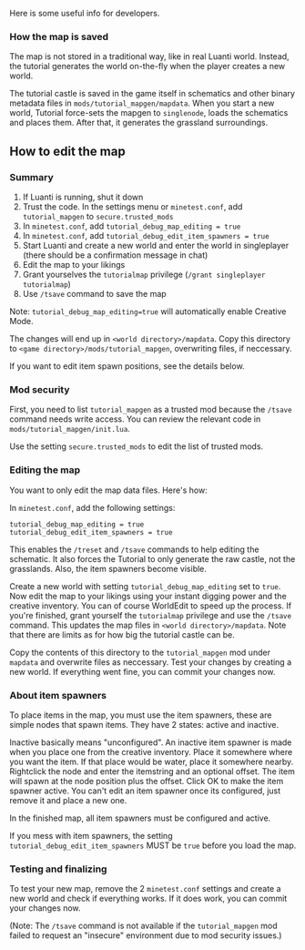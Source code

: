 Here is some useful info for developers.

### How the map is saved

The map is not stored in a traditional way, like in real Luanti world. Instead, the tutorial generates the world on-the-fly when the player creates a new world.

The tutorial castle is saved in the game itself in schematics and other binary metadata files in `mods/tutorial_mapgen/mapdata`. When you start a new world, Tutorial force-sets the mapgen to `singlenode`, loads the schematics and places them. After that, it generates the grassland surroundings.

## How to edit the map

### Summary

1. If Luanti is running, shut it down
2. Trust the code. In the settings menu or `minetest.conf`, add `tutorial_mapgen` to `secure.trusted_mods`
3. In `minetest.conf`, add `tutorial_debug_map_editing = true`
4. In `minetest.conf`, add `tutorial_debug_edit_item_spawners = true`
5. Start Luanti and create a new world and enter the world in singleplayer (there should be a confirmation message in chat)
6. Edit the map to your likings
7. Grant yourselves the `tutorialmap` privilege (`/grant singleplayer tutorialmap`)
8. Use `/tsave` command to save the map

Note: `tutorial_debug_map_editing=true` will automatically enable Creative Mode.

The changes will end up in `<world directory>/mapdata`. Copy this directory to `<game directory>/mods/tutorial_mapgen`, overwriting files, if neccessary.

If you want to edit item spawn positions, see the details below.

### Mod security

First, you need to list `tutorial_mapgen` as a trusted mod because the `/tsave` command needs write access.
You can review the relevant code in `mods/tutorial_mapgen/init.lua`.

Use the setting `secure.trusted_mods` to edit the list of trusted mods.

### Editing the map

You want to only edit the map data files. Here's how:

In `minetest.conf`, add the following settings:

```
tutorial_debug_map_editing = true
tutorial_debug_edit_item_spawners = true
```

This enables the `/treset` and `/tsave` commands to help editing the schematic. It also forces the Tutorial to only generate the raw castle, not the grasslands. Also, the item spawners become visible.

Create a new world with setting `tutorial_debug_map_editing` set to `true`. Now edit the map to your likings using your instant digging power and the creative inventory. You can of course WorldEdit to speed up the process.
If you're finished, grant yourself the `tutorialmap` privilege and use the `/tsave` command. This updates the map files in `<world directory>/mapdata`. Note that there are limits as for how big the tutorial castle can be.

Copy the contents of this directory to the `tutorial_mapgen` mod under `mapdata` and overwrite files as neccessary. Test your changes by creating a new world. If everything went fine, you can commit your changes now.

### About item spawners

To place items in the map, you must use the item spawners, these are simple nodes that spawn items. They have 2 states: active and inactive.

Inactive basically means "unconfigured". An inactive item spawner is made when you place one from the creative inventory. Place it somewhere where you want the item. If that place would be water, place it somewhere nearby. Rightclick the node and enter the itemstring and an optional offset. The item will spawn at the node position plus the offset. Click OK to make the item spawner active. You can't edit an item spawner once its configured, just remove it and place a new one.

In the finished map, all item spawners must be configured and active.

If you mess with item spawners, the setting `tutorial_debug_edit_item_spawners` MUST be `true` before you load the map.

### Testing and finalizing

To test your new map, remove the 2 `minetest.conf` settings and create a new world and check if everything works. If it does work, you can commit your changes now.

(Note: The `/tsave` command is not available if the `tutorial_mapgen` mod failed to request an "insecure" environment due to mod security issues.)
